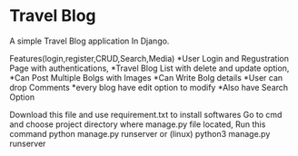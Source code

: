 # Travel Blog
A simple Travel Blog application In Django.

Features(login,register,CRUD,Search,Media) 
*User Login and Regustration Page with authentications,
*Travel Blog List with delete and update option,
*Can Post Multiple Bolgs with Images
*Can Write Bolg details 
*User can drop Comments 
*every blog have edit option to modify 
*Also have Search Option


Download this file and use requirement.txt to install softwares 
Go to cmd and choose project directory where manage.py file located,
Run this command python manage.py runserver or (linux) python3 manage.py runserver


